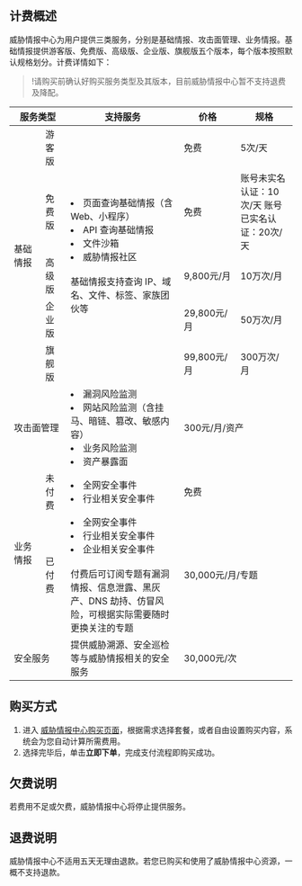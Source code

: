 ## 计费概述
威胁情报中心为用户提供三类服务，分别是基础情报、攻击面管理、业务情报。基础情报提供游客版、免费版、高级版、企业版、旗舰版五个版本，每个版本按照默认规格划分。计费详情如下：

>!请购买前确认好购买服务类型及其版本，目前威胁情报中心暂不支持退费及降配。

<table>
<thead>
<tr>
<th colspan=2 and width="20%">服务类型</th>
<th width="40%">支持服务</th>
<th width="20%">价格</th>
<th width="20%">规格</th>
</tr>
</thead>
<tbody><tr>
<td rowspan=5 >基础情报</td>
<td>游客版</td>
<td rowspan=5 ><li>页面查询基础情报（含 Web、小程序）</li><li>API 查询基础情报</li><li>文件沙箱</li><li>威胁情报社区</li><br>基础情报支持查询 IP、域名、文件、标签、家族团伙等</li></td>
<td>免费</td>
<td>5次/天</td>
</tr>
<tr>
 <td>免费版</td>
 <td>免费</td>
<td>账号未实名认证：10次/天 账号已实名认证：20次/天</td>
</tr>
<tr>
 <td>高级版</td>
 <td>9,800元/月</td>
<td>10万次/月</td>
</tr>
<tr>
 <td>企业版</td>
 <td>29,800元/月</td>
<td>50万次/月</td>
</tr>
<tr>
 <td>旗舰版</td>
 <td>99,800元/月</td>
<td>300万次/月</td>
</tr>
<tr>
<td colspan=2>攻击面管理</td>
<td><li>漏洞风险监测</li><li>网站风险监测（含挂马、暗链、篡改、敏感内容）</li><li>业务风险监测</li><li>资产暴露面</li></td>
<td colspan=2>300元/月/资产</td>
</tr>
<tr>
<td  rowspan=2 >业务情报</td>
<td>未付费</td>
<td><li>全网安全事件</li><li>行业相关安全事件</li></td>
<td colspan=2>免费</td>
</tr>
<tr>
<td>已付费</td>
<td><li>全网安全事件</li><li>行业相关安全事件</li><li>企业相关安全事件</li><br>付费后可订阅专题有漏洞情报、信息泄露、黑灰产、DNS 劫持、仿冒风险，可根据实际需要随时更换关注的专题</td>
<td colspan=2>30,000元/月/专题</td>
</tr>
<tr>
<td  colspan=2 >安全服务</td>
<td>提供威胁溯源、安全巡检等与威胁情报相关的安全服务</td>
<td colspan=2>30,000元/次</td>
</tr>
</tbody></table>


## 购买方式
1. 进入 [威胁情报中心购买页面](https://buy.cloud.tencent.com/tix)，根据需求选择套餐，或者自由设置购买内容，系统会为您自动计算所需费用。
2. 选择完毕后，单击**立即下单**，完成支付流程即购买成功。

## 欠费说明
若费用不足或欠费，威胁情报中心将停止提供服务。

## 退费说明
威胁情报中心不适用五天无理由退款。若您已购买和使用了威胁情报中心资源，一概不支持退款。


